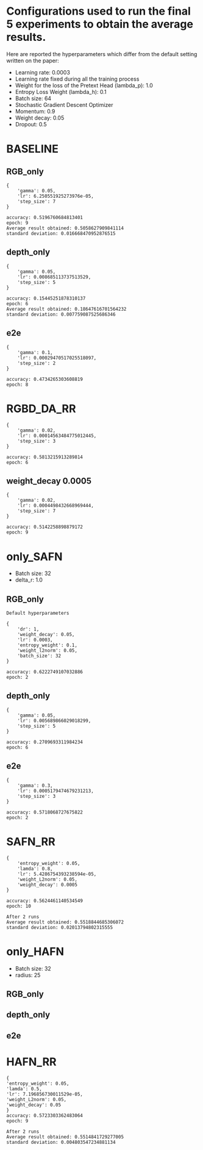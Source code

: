 # Configurations used to run the final 5 experiments to obtain the average results.

Here are reported the hyperparameters which differ from the default setting written on the paper:
- Learning rate: 0.0003
- Learning rate fixed during all the training process
- Weight for the loss of the Pretext Head (lambda_p): 1.0
- Entropy Loss Weight (lambda_h): 0.1
- Batch size: 64
- Stochastic Gradient Descent Optimizer 
- Momentum: 0.9
- Weight decay: 0.05
- Dropout: 0.5


# BASELINE

## RGB_only

	{
		'gamma': 0.05,
		'lr': 6.250551925273976e-05,
		'step_size': 7
	}

	accuracy: 0.5196760684813401
	epoch: 9
	Average result obtained: 0.5058627909841114
	standard deviation: 0.016668470952876515

## depth_only

	{
		'gamma': 0.05,
		'lr': 0.008685113737513529,
		'step_size': 5
	}

	accuracy: 0.15445251878310137
	epoch: 6
	Average result obtained: 0.18647616701564232
	standard deviation: 0.007759087525686346

## e2e

	{
		'gamma': 0.1,
		'lr': 0.00029470517025518097,
		'step_size': 2
	}
	
	accuracy: 0.4734265303608819
	epoch: 8

# RGBD_DA_RR

	{
		'gamma': 0.02, 
		'lr': 0.00014563484775012445, 
		'step_size': 3
	} 
	
	accuracy: 0.5813215913289814 
	epoch: 6

## weight_decay 0.0005

	{
		'gamma': 0.02, 
		'lr': 0.0004498432668969444, 
		'step_size': 7
	} 
	
	accuracy: 0.5142258898879172
	epoch: 9
		
# only_SAFN

- Batch size: 32
- delta_r: 1.0

## RGB_only
	
	Default hyperparameters
	
	{
		'dr': 1,
		'weight_decay': 0.05, 
		'lr': 0.0003, 
		'entropy_weight': 0.1, 
		'weight_l2norm': 0.05, 
		'batch_size': 32
	}
	
	accuracy: 0.6222749107032886 
	epoch: 2
	
## depth_only
	
	{
		'gamma': 0.05,
		'lr': 0.005689866029018299,
		'step_size': 5
	}
	
	accuracy: 0.2709693311984234 
	epoch: 6

	
## e2e

	{
		'gamma': 0.3, 
		'lr': 0.0005179474679231213,
		'step_size': 3
	} 
	
	accuracy: 0.5718068727675822 
	epoch: 2


# SAFN_RR

	{
		'entropy_weight': 0.05,
		'lamda': 0.8,
		'lr': 5.4286754393238594e-05, 
		'weight_L2norm': 0.05,
		'weight_decay': 0.0005
	} 
	
	accuracy: 0.5624461140534549 
	epoch: 10
	
	After 2 runs
	Average result obtained: 0.5518844685306072
	standard deviation: 0.02013794802315555
	
# only_HAFN

- Batch size: 32
- radius: 25

## RGB_only
	
	
	
## depth_only
	
	

	
## e2e

	


# HAFN_RR

	{
	'entropy_weight': 0.05,
	'lamda': 0.5, 
	'lr': 7.196856730011529e-05,
	'weight_L2norm': 0.05, 
	'weight_decay': 0.05
	} 
	accuracy: 0.5723303362483064 
	epoch: 9
	
	After 2 runs
	Average result obtained: 0.5514841729277005 
	standard deviation: 0.004803547234881134


